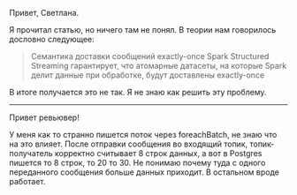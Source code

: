 Привет, Светлана.

Я прочитал статью, но ничего там не понял.
В теории нам говорилось дословно следующее:

> Семантика доставки сообщений exactly-once
> Spark Structured Streaming гарантирует, что атомарные датасеты, на которые Spark делит данные при обработке, будут доставлены exactly-once

В итоге получается это не так. Я не знаю как решить эту проблему.


_______________________________
Привет ревьювер!

У меня как то странно пишется поток через foreachBatch, не знаю что на это влияет. 
После отправки сообщения во входящий топик, топик-получатель корректно считывает 8 строк данных, а вот в Postgres пишется то 8 строк, то 20 то 30. Не понимаю почему туда с одного переданного сообщения больше данных приходит.
В остальном вроде работает.